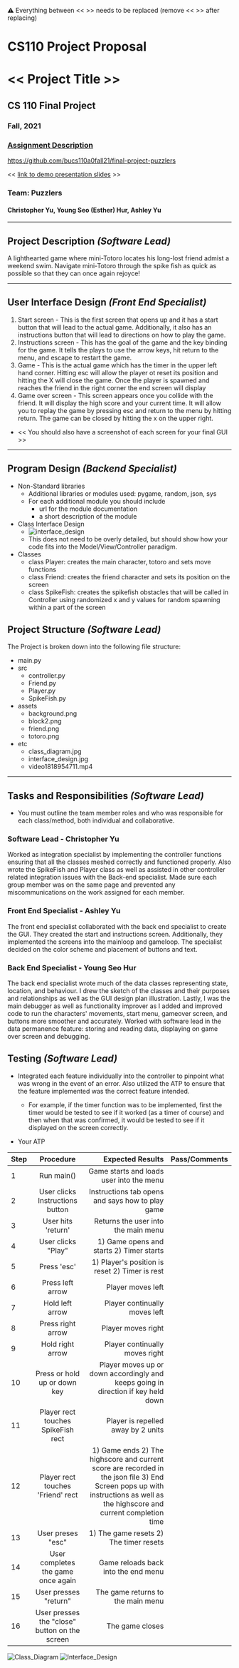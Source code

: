 :warning: Everything between << >> needs to be replaced (remove << >> after replacing)
# CS110 Project Proposal
# << Project Title >>
## CS 110 Final Project
### Fall, 2021
### [Assignment Description](https://docs.google.com/document/d/1H4R6yLL7som1lglyXWZ04RvTp_RvRFCCBn6sqv-82ps/edit#)

https://github.com/bucs110a0fall21/final-project-puzzlers

<< [link to demo presentation slides](#) >>

### Team: Puzzlers
#### Christopher Yu, Young Seo (Esther) Hur, Ashley Yu

***

## Project Description *(Software Lead)*
A lighthearted game where mini-Totoro locates his long-lost friend admist a weekend swim. Navigate mini-Totoro through the spike fish as quick as possible so that
they can once again rejoyce!

***    

## User Interface Design *(Front End Specialist)*
1. Start screen - This is the first screen that opens up and it has a start button that will lead to the actual game. Additionally, it also has an instructions button that will lead to directions on how to play the game.
2. Instructions screen - This has the goal of the game and the key binding for the game. It tells the plays to use the arrow keys, hit return to the menu, and escape to restart the game.
3. Game - This is the actual game which has the timer in the upper left hand corner. Hitting esc will allow the player ot reset its position and hitting the X will close the game. Once the player is spawned and reaches the friend in the right corner the end screen will display
4. Game over screen - This screen appears once you collide with the friend. It will display the high score and your current time. It will allow you to replay the game by pressing esc and return to the menu by hitting return. The game can be closed by hitting the x on the upper right.
* << You should also have a screenshot of each screen for your final GUI >>

***        

## Program Design *(Backend Specialist)*
* Non-Standard libraries
    * Additional libraries or modules used: pygame, random, json, sys
    * For each additional module you should include
        * url for the module documentation
        * a short description of the module
* Class Interface Design
    * ![interface_design](etc/interface_design.jpg)
    * This does not need to be overly detailed, but should show how your code fits into the Model/View/Controller paradigm.
* Classes
    * class Player: creates the main character, totoro and sets move functions
    * class Friend: creates the friend character and sets its position on the screen
    * class SpikeFish: creates the spikefish obstacles that will be called in Controller using randomized x and y values for random spawning within a part of the screen

## Project Structure *(Software Lead)*

The Project is broken down into the following file structure:
* main.py
* src 
    * controller.py
    * Friend.py
    * Player.py
    * SpikeFish.py
* assets
    * background.png
    * block2.png
    * friend.png
    * totoro.png
* etc
    * class_diagram.jpg
    * interface_design.jpg
    * video1818954711.mp4

***

## Tasks and Responsibilities *(Software Lead)*
* You must outline the team member roles and who was responsible for each class/method, both individual and collaborative.

### Software Lead - Christopher Yu

Worked as integration specialist by implementing the controller functions ensuring that all the classes meshed correctly and functioned properly.
Also wrote the SpikeFish and Player class as well as assisted in other controller related integration issues with the Back-end specialist. 
Made sure each group member was on the same page and prevented any miscommunications on the work assigned for each member. 

### Front End Specialist - Ashley Yu

The front end specialist collaborated with the back end specialist to create the GUI. They created the start and instructions screen. Additionally, they implemented the screens into the mainloop and gameloop. The specialist decided on the color scheme and placement of buttons and text.

### Back End Specialist - Young Seo Hur

The back end specialist wrote much of the data classes representing state, location, and behaviour. I drew the sketch of the classes and their purposes and relationships as well as the GUI design plan illustration. Lastly, I was the main debugger as well as functionality improver as I added and improved code to run the characters' movements, start menu, gameover screen, and buttons more smoother and accurately. Worked with software lead in the data permanence feature: storing and reading data, displaying on game over screen and debugging. 

## Testing *(Software Lead)*
* Integrated each feature individually into the controller to pinpoint what was wrong in the event of an error. Also utilized the ATP to ensure that the feature implemented was the correct feature intended.
    * For example, if the timer function was to be implemented, first the timer would be tested to see if it worked (as a timer of course) and then when that was confirmed, it would be tested to see if it displayed on the screen correctly. 

* Your ATP

| Step                  | Procedure     | Expected Results  | Pass/Comments |
| ----------------------|:-------------:| -----------------:| -------------- |
|  1  | Run main()  | Game starts and loads user into the menu  |   |
|  2  | User clicks Instructions button |  Instructions tab opens and says how to play game | |
|  3  | User hits 'return'  | Returns the user into the main menu  |   |
|  4  | User clicks "Play"  | 1) Game opens and starts 2) Timer starts | |
|  5  | Press 'esc'  | 1) Player's position is reset 2) Timer is rest |  |
|  6  | Press left arrow  | Player moves left |  |
|  7  | Hold left arrow |  Player continually moves left |  |
|  8 | Press right arrow  | Player moves right |  |
|  9  | Hold right arrow  |  Player continually moves right |  |
|  10  | Press or hold up or down key | Player moves up or down accordingly and keeps going in direction if key held down |   |
|  11 | Player rect touches SpikeFish rect  | Player is repelled away by 2 units |  |
|  12 |  Player rect touches 'Friend' rect | 1) Game ends 2) The highscore and current score are recorded in the json file 3) End Screen pops up with instructions as well as the highscore and current completion time | |
|  13  | User preses "esc" | 1) The game resets 2) The timer resets  | |
|  14  | User completes the game once again  | Game reloads back into the end menu  |   |
|  15 | User presses "return"  | The game returns to the main menu |  |
|  16 | User presses the "close" button on the screen  | The game closes |  |

   

![Class_Diagram](etc/class_diagram.jpg)
![Interface_Design](etc/interface_design.jpg)
